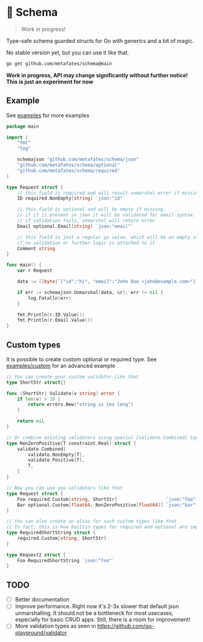 # 📐 Schema

> Work in progress!

Type-safe schema guarded structs for Go with generics and a bit of magic.

No stable version yet, but you can use it like that.

```bash
go get github.com/metafates/schema@main
```

**Work in progress, API may change significantly without further notice! This is just an experiment for now**

## Example

See [examples](./examples) for more examples

```go
package main

import (
	"fmt"
	"log"

	schemajson "github.com/metafates/schema/json"
	"github.com/metafates/schema/optional"
	"github.com/metafates/schema/required"
)

type Request struct {
    // this field is required and will result unmarshal error if missing
	ID required.NonEmpty[string] `json:"id"`

    // this field is optional and will be empty if missing.
    // if it is present in json it will be validated for email syntax.
    // if validation fails, unmarshal will return error
	Email optional.Email[string] `json:"email"`

    // this field is just a regular go value, which will be an empty string if missing.
    // no validation or further logic is attached to it
	Comment string
}

func main() {
	var r Request

	data := []byte(`{"id":"hi", "email":"John Doe <john@example.com>"}`)

	if err := schemajson.Unmarshal(data, &r); err != nil {
		log.Fatalln(err)
	}

	fmt.Println(r.ID.Value())
	fmt.Println(r.Email.Value())
}
```

## Custom types

It is possible to create custom optional or required type.
See [examples/custom](./examples/custom/main.go) for an advanced example

```go
// You can create your custom validator like that
type ShortStr struct{}

func (ShortStr) Validate(v string) error {
	if len(v) > 10 {
		return errors.New("string is too long")
	}

	return nil
}

// Or combine existing validators using special [validate.Combined] type
type NonZeroPositive[T constraint.Real] struct {
	validate.Combined[
		validate.NonEmpty[T],
		validate.Positive[T],
		T,
	]
}

// Now you can use you validators like that
type Request struct {
	Foo required.Custom[string, ShortStr]                  `json:"foo"`
	Bar optional.Custom[float64, NonZeroPositive[float64]] `json:"bar"`
}

// You can also create an alias for such custom types like that
// In fact, this is how builtin types for required and optional are implemented
type RequiredShortString struct {
	required.Custom[string, ShortStr]
}

type Request2 struct {
	Foo RequiredShortString `json:"foo"`
}
```

## TODO

- [ ] Better documentation
- [ ] Improve performance. Right now it's 2-3x slower that default json unmarshalling. It should not be a bottleneck for most usecases, especially for basic CRUD apps. Still, there is a room for improvement!
- [ ] More validation types as seen in https://github.com/go-playground/validator
